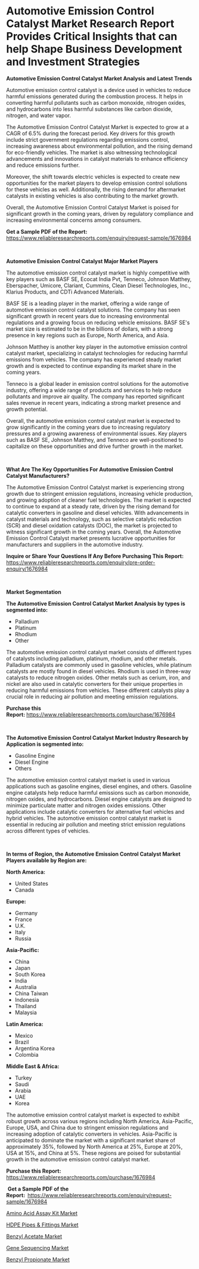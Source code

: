 <p><h1>Automotive Emission Control Catalyst Market Research Report Provides Critical Insights that can help Shape Business Development and Investment Strategies</h1></p><p><strong>Automotive Emission Control Catalyst Market Analysis and Latest Trends</strong></p>
<p><p>Automotive emission control catalyst is a device used in vehicles to reduce harmful emissions generated during the combustion process. It helps in converting harmful pollutants such as carbon monoxide, nitrogen oxides, and hydrocarbons into less harmful substances like carbon dioxide, nitrogen, and water vapor.</p><p>The Automotive Emission Control Catalyst Market is expected to grow at a CAGR of 6.5% during the forecast period. Key drivers for this growth include strict government regulations regarding emissions control, increasing awareness about environmental pollution, and the rising demand for eco-friendly vehicles. The market is also witnessing technological advancements and innovations in catalyst materials to enhance efficiency and reduce emissions further.</p><p>Moreover, the shift towards electric vehicles is expected to create new opportunities for the market players to develop emission control solutions for these vehicles as well. Additionally, the rising demand for aftermarket catalysts in existing vehicles is also contributing to the market growth.</p><p>Overall, the Automotive Emission Control Catalyst Market is poised for significant growth in the coming years, driven by regulatory compliance and increasing environmental concerns among consumers.</p></p>
<p><strong>Get a Sample PDF of the Report:&nbsp;</strong> <a href="https://www.reliableresearchreports.com/enquiry/request-sample/1676984">https://www.reliableresearchreports.com/enquiry/request-sample/1676984</a></p>
<p>&nbsp;</p>
<p><strong>Automotive Emission Control Catalyst Major Market Players</strong></p>
<p><p>The automotive emission control catalyst market is highly competitive with key players such as BASF SE, Ecocat India Pvt, Tenneco, Johnson Matthey, Eberspacher, Umicore, Clariant, Cummins, Clean Diesel Technologies, Inc., Klarius Products, and CDTi Advanced Materials.</p><p>BASF SE is a leading player in the market, offering a wide range of automotive emission control catalyst solutions. The company has seen significant growth in recent years due to increasing environmental regulations and a growing focus on reducing vehicle emissions. BASF SE's market size is estimated to be in the billions of dollars, with a strong presence in key regions such as Europe, North America, and Asia.</p><p>Johnson Matthey is another key player in the automotive emission control catalyst market, specializing in catalyst technologies for reducing harmful emissions from vehicles. The company has experienced steady market growth and is expected to continue expanding its market share in the coming years. </p><p>Tenneco is a global leader in emission control solutions for the automotive industry, offering a wide range of products and services to help reduce pollutants and improve air quality. The company has reported significant sales revenue in recent years, indicating a strong market presence and growth potential.</p><p>Overall, the automotive emission control catalyst market is expected to grow significantly in the coming years due to increasing regulatory pressures and a growing awareness of environmental issues. Key players such as BASF SE, Johnson Matthey, and Tenneco are well-positioned to capitalize on these opportunities and drive further growth in the market.</p></p>
<p>&nbsp;</p>
<p><strong>What Are The Key Opportunities For Automotive Emission Control Catalyst Manufacturers?</strong></p>
<p><p>The Automotive Emission Control Catalyst market is experiencing strong growth due to stringent emission regulations, increasing vehicle production, and growing adoption of cleaner fuel technologies. The market is expected to continue to expand at a steady rate, driven by the rising demand for catalytic converters in gasoline and diesel vehicles. With advancements in catalyst materials and technology, such as selective catalytic reduction (SCR) and diesel oxidation catalysts (DOC), the market is projected to witness significant growth in the coming years. Overall, the Automotive Emission Control Catalyst market presents lucrative opportunities for manufacturers and suppliers in the automotive industry.</p></p>
<p><strong>Inquire or Share Your Questions If Any Before Purchasing This Report:</strong> <a href="https://www.reliableresearchreports.com/enquiry/pre-order-enquiry/1676984">https://www.reliableresearchreports.com/enquiry/pre-order-enquiry/1676984</a></p>
<p>&nbsp;</p>
<p><strong>Market Segmentation</strong></p>
<p><strong>The Automotive Emission Control Catalyst Market Analysis by types is segmented into:</strong></p>
<p><ul><li>Palladium</li><li>Platinum</li><li>Rhodium</li><li>Other</li></ul></p>
<p><p>The automotive emission control catalyst market consists of different types of catalysts including palladium, platinum, rhodium, and other metals. Palladium catalysts are commonly used in gasoline vehicles, while platinum catalysts are mostly found in diesel vehicles. Rhodium is used in three-way catalysts to reduce nitrogen oxides. Other metals such as cerium, iron, and nickel are also used in catalytic converters for their unique properties in reducing harmful emissions from vehicles. These different catalysts play a crucial role in reducing air pollution and meeting emission regulations.</p></p>
<p><strong>Purchase this Report:&nbsp;</strong><a href="https://www.reliableresearchreports.com/purchase/1676984">https://www.reliableresearchreports.com/purchase/1676984</a></p>
<p>&nbsp;</p>
<p><strong>The Automotive Emission Control Catalyst Market Industry Research by Application is segmented into:</strong></p>
<p><ul><li>Gasoline Engine</li><li>Diesel Engine</li><li>Others</li></ul></p>
<p><p>The automotive emission control catalyst market is used in various applications such as gasoline engines, diesel engines, and others. Gasoline engine catalysts help reduce harmful emissions such as carbon monoxide, nitrogen oxides, and hydrocarbons. Diesel engine catalysts are designed to minimize particulate matter and nitrogen oxides emissions. Other applications include catalytic converters for alternative fuel vehicles and hybrid vehicles. The automotive emission control catalyst market is essential in reducing air pollution and meeting strict emission regulations across different types of vehicles.</p></p>
<p>&nbsp;</p>
<p><strong>In terms of Region, the Automotive Emission Control Catalyst Market Players available by Region are:</strong></p>
<p>
    <p> <strong> North America: </strong>
        <ul>
            <li>United States</li>
            <li>Canada</li>
        </ul>
        </p> 
    <p> <strong> Europe: </strong>
        <ul>
            <li>Germany</li>
            <li>France</li>
            <li>U.K.</li>
            <li>Italy</li>
            <li>Russia</li>
        </ul>
        </p> 
    <p> <strong> Asia-Pacific: </strong>
        <ul>
            <li>China</li>
            <li>Japan</li>
            <li>South Korea</li>
            <li>India</li>
            <li>Australia</li>
            <li>China Taiwan</li>
            <li>Indonesia</li>
            <li>Thailand</li>
            <li>Malaysia</li>
        </ul>
        </p> 
    <p> <strong> Latin America: </strong>
        <ul>
            <li>Mexico</li>
            <li>Brazil</li>
            <li>Argentina Korea</li>
            <li>Colombia</li>
        </ul>
        </p> 
    <p> <strong> Middle East & Africa: </strong>
        <ul>
            <li>Turkey</li>
            <li>Saudi</li>
            <li>Arabia</li>
            <li>UAE</li>
            <li>Korea</li>
        </ul>
    </p>
    </p>
<p><p>The automotive emission control catalyst market is expected to exhibit robust growth across various regions including North America, Asia-Pacific, Europe, USA, and China due to stringent emission regulations and increasing adoption of catalytic converters in vehicles. Asia-Pacific is anticipated to dominate the market with a significant market share of approximately 35%, followed by North America at 25%, Europe at 20%, USA at 15%, and China at 5%. These regions are poised for substantial growth in the automotive emission control catalyst market.</p></p>
<p><strong>Purchase this Report: </strong><a href="https://www.reliableresearchreports.com/purchase/1676984">https://www.reliableresearchreports.com/purchase/1676984</a></p>
<p>&nbsp;<strong>Get a Sample PDF of the Report:&nbsp;&nbsp;</strong><a href="https://www.reliableresearchreports.com/enquiry/request-sample/1676984">https://www.reliableresearchreports.com/enquiry/request-sample/1676984</a></p>
<p><strong></strong></p>
<p><p><a href="https://medium.com/@clevehilll2023/amino-acid-assay-kit-market-size-cagr-trends-2024-2030-fa7f6feb6fc9">Amino Acid Assay Kit Market</a></p><p><a href="https://medium.com/@clevehilll2023/hdpe-pipes-amp-fittings-market-comprehensive-assessment-by-type-application-and-geography-99619a0bd677">HDPE Pipes & Fittings Market</a></p><p><a href="https://medium.com/p/2221a13d9789/edit">Benzyl Acetate Market</a></p><p><a href="https://medium.com/@clevehilll2023/gene-sequencing-market-analysis-and-sze-forecasted-for-period-from-2024-to-2031-052217492bc8">Gene Sequencing Market</a></p><p><a href="https://medium.com/p/361bf4439fd4/edit">Benzyl Propionate Market</a></p></p>